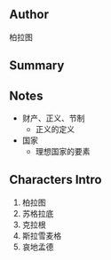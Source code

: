 ## Author
柏拉图

## Summary

## Notes
- 财产、正义、节制
    - 正义的定义
- 国家
    - 理想国家的要素


## Characters Intro
1. 柏拉图
2. 苏格拉底
3. 克拉根
4. 斯拉雪麦格
5. 哀地孟德
